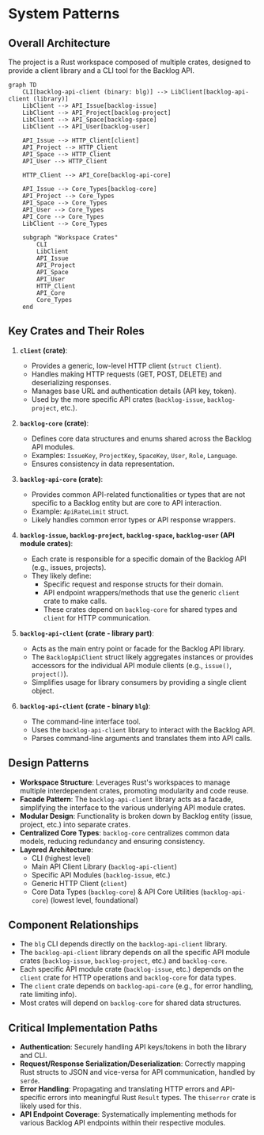 # System Patterns

## Overall Architecture
The project is a Rust workspace composed of multiple crates, designed to provide a client library and a CLI tool for the Backlog API.

```mermaid
graph TD
    CLI[backlog-api-client (binary: blg)] --> LibClient[backlog-api-client (library)]
    LibClient --> API_Issue[backlog-issue]
    LibClient --> API_Project[backlog-project]
    LibClient --> API_Space[backlog-space]
    LibClient --> API_User[backlog-user]

    API_Issue --> HTTP_Client[client]
    API_Project --> HTTP_Client
    API_Space --> HTTP_Client
    API_User --> HTTP_Client

    HTTP_Client --> API_Core[backlog-api-core]
    
    API_Issue --> Core_Types[backlog-core]
    API_Project --> Core_Types
    API_Space --> Core_Types
    API_User --> Core_Types
    API_Core --> Core_Types
    LibClient --> Core_Types

    subgraph "Workspace Crates"
        CLI
        LibClient
        API_Issue
        API_Project
        API_Space
        API_User
        HTTP_Client
        API_Core
        Core_Types
    end
```

## Key Crates and Their Roles

1.  **`client` (crate)**:
    *   Provides a generic, low-level HTTP client (`struct Client`).
    *   Handles making HTTP requests (GET, POST, DELETE) and deserializing responses.
    *   Manages base URL and authentication details (API key, token).
    *   Used by the more specific API crates (`backlog-issue`, `backlog-project`, etc.).

2.  **`backlog-core` (crate)**:
    *   Defines core data structures and enums shared across the Backlog API modules.
    *   Examples: `IssueKey`, `ProjectKey`, `SpaceKey`, `User`, `Role`, `Language`.
    *   Ensures consistency in data representation.

3.  **`backlog-api-core` (crate)**:
    *   Provides common API-related functionalities or types that are not specific to a Backlog entity but are core to API interaction.
    *   Example: `ApiRateLimit` struct.
    *   Likely handles common error types or API response wrappers.

4.  **`backlog-issue`, `backlog-project`, `backlog-space`, `backlog-user` (API module crates)**:
    *   Each crate is responsible for a specific domain of the Backlog API (e.g., issues, projects).
    *   They likely define:
        *   Specific request and response structs for their domain.
        *   API endpoint wrappers/methods that use the generic `client` crate to make calls.
        *   These crates depend on `backlog-core` for shared types and `client` for HTTP communication.

5.  **`backlog-api-client` (crate - library part)**:
    *   Acts as the main entry point or facade for the Backlog API library.
    *   The `BacklogApiClient` struct likely aggregates instances or provides accessors for the individual API module clients (e.g., `issue()`, `project()`).
    *   Simplifies usage for library consumers by providing a single client object.

6.  **`backlog-api-client` (crate - binary `blg`)**:
    *   The command-line interface tool.
    *   Uses the `backlog-api-client` library to interact with the Backlog API.
    *   Parses command-line arguments and translates them into API calls.

## Design Patterns
-   **Workspace Structure**: Leverages Rust's workspaces to manage multiple interdependent crates, promoting modularity and code reuse.
-   **Facade Pattern**: The `backlog-api-client` library acts as a facade, simplifying the interface to the various underlying API module crates.
-   **Modular Design**: Functionality is broken down by Backlog entity (issue, project, etc.) into separate crates.
-   **Centralized Core Types**: `backlog-core` centralizes common data models, reducing redundancy and ensuring consistency.
-   **Layered Architecture**:
    -   CLI (highest level)
    -   Main API Client Library (`backlog-api-client`)
    -   Specific API Modules (`backlog-issue`, etc.)
    -   Generic HTTP Client (`client`)
    -   Core Data Types (`backlog-core`) & API Core Utilities (`backlog-api-core`) (lowest level, foundational)

## Component Relationships
-   The `blg` CLI depends directly on the `backlog-api-client` library.
-   The `backlog-api-client` library depends on all the specific API module crates (`backlog-issue`, `backlog-project`, etc.) and `backlog-core`.
-   Each specific API module crate (`backlog-issue`, etc.) depends on the `client` crate for HTTP operations and `backlog-core` for data types.
-   The `client` crate depends on `backlog-api-core` (e.g., for error handling, rate limiting info).
-   Most crates will depend on `backlog-core` for shared data structures.

## Critical Implementation Paths
-   **Authentication**: Securely handling API keys/tokens in both the library and CLI.
-   **Request/Response Serialization/Deserialization**: Correctly mapping Rust structs to JSON and vice-versa for API communication, handled by `serde`.
-   **Error Handling**: Propagating and translating HTTP errors and API-specific errors into meaningful Rust `Result` types. The `thiserror` crate is likely used for this.
-   **API Endpoint Coverage**: Systematically implementing methods for various Backlog API endpoints within their respective modules.

